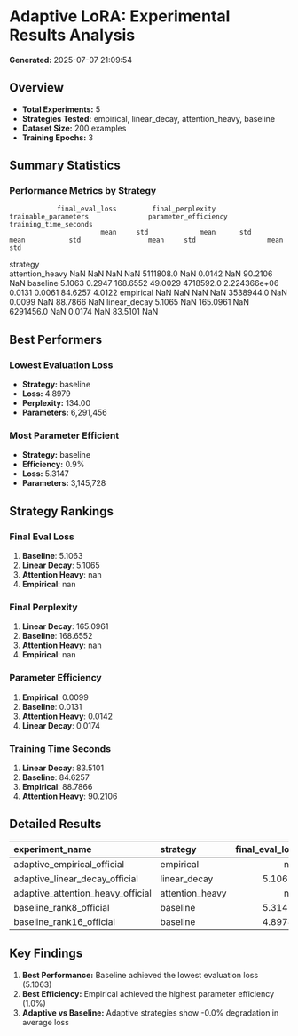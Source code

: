 # Adaptive LoRA: Experimental Results Analysis

**Generated:** 2025-07-07 21:09:54

## Overview

- **Total Experiments:** 5
- **Strategies Tested:** empirical, linear_decay, attention_heavy, baseline
- **Dataset Size:** 200 examples
- **Training Epochs:** 3

## Summary Statistics

### Performance Metrics by Strategy

                final_eval_loss         final_perplexity          trainable_parameters               parameter_efficiency         training_time_seconds        
                           mean     std             mean      std                 mean           std                 mean     std                  mean     std
strategy                                                                                                                                                       
attention_heavy             NaN     NaN              NaN      NaN            5111808.0           NaN               0.0142     NaN               90.2106     NaN
baseline                 5.1063  0.2947         168.6552  49.0029            4718592.0  2.224366e+06               0.0131  0.0061               84.6257  4.0122
empirical                   NaN     NaN              NaN      NaN            3538944.0           NaN               0.0099     NaN               88.7866     NaN
linear_decay             5.1065     NaN         165.0961      NaN            6291456.0           NaN               0.0174     NaN               83.5101     NaN

## Best Performers

### Lowest Evaluation Loss
- **Strategy:** baseline
- **Loss:** 4.8979
- **Perplexity:** 134.00
- **Parameters:** 6,291,456

### Most Parameter Efficient
- **Strategy:** baseline
- **Efficiency:** 0.9%
- **Loss:** 5.3147
- **Parameters:** 3,145,728

## Strategy Rankings

### Final Eval Loss
1. **Baseline**: 5.1063
2. **Linear Decay**: 5.1065
3. **Attention Heavy**: nan
4. **Empirical**: nan

### Final Perplexity
1. **Linear Decay**: 165.0961
2. **Baseline**: 168.6552
3. **Attention Heavy**: nan
4. **Empirical**: nan

### Parameter Efficiency
1. **Empirical**: 0.0099
2. **Baseline**: 0.0131
3. **Attention Heavy**: 0.0142
4. **Linear Decay**: 0.0174

### Training Time Seconds
1. **Linear Decay**: 83.5101
2. **Baseline**: 84.6257
3. **Empirical**: 88.7866
4. **Attention Heavy**: 90.2106

## Detailed Results

| experiment_name                   | strategy        |   final_eval_loss |   final_perplexity |   trainable_parameters | parameter_efficiency   | training_time_seconds   |
|:----------------------------------|:----------------|------------------:|-------------------:|-----------------------:|:-----------------------|:------------------------|
| adaptive_empirical_official       | empirical       |         nan       |            nan     |                3538944 | 1.0%                   | 88.8s                   |
| adaptive_linear_decay_official    | linear_decay    |           5.10653 |            165.096 |                6291456 | 1.7%                   | 83.5s                   |
| adaptive_attention_heavy_official | attention_heavy |         nan       |            nan     |                5111808 | 1.4%                   | 90.2s                   |
| baseline_rank8_official           | baseline        |           5.31471 |            203.305 |                3145728 | 0.9%                   | 87.5s                   |
| baseline_rank16_official          | baseline        |           4.89788 |            134.005 |                6291456 | 1.7%                   | 81.8s                   |

## Key Findings

1. **Best Performance:** Baseline achieved the lowest evaluation loss (5.1063)
2. **Best Efficiency:** Empirical achieved the highest parameter efficiency (1.0%)
3. **Adaptive vs Baseline:** Adaptive strategies show -0.0% degradation in average loss

